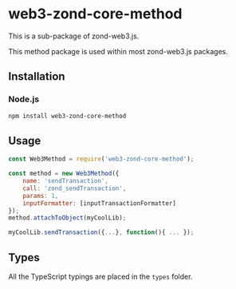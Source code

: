 # web3-zond-core-method


This is a sub-package of zond-web3.js.

This method package is used within most zond-web3.js packages.


## Installation

### Node.js

```bash
npm install web3-zond-core-method
```

## Usage

```js
const Web3Method = require('web3-zond-core-method');

const method = new Web3Method({
    name: 'sendTransaction',
    call: 'zond_sendTransaction',
    params: 1,
    inputFormatter: [inputTransactionFormatter]
});
method.attachToObject(myCoolLib);

myCoolLib.sendTransaction({...}, function(){ ... });
```

## Types

All the TypeScript typings are placed in the `types` folder.


